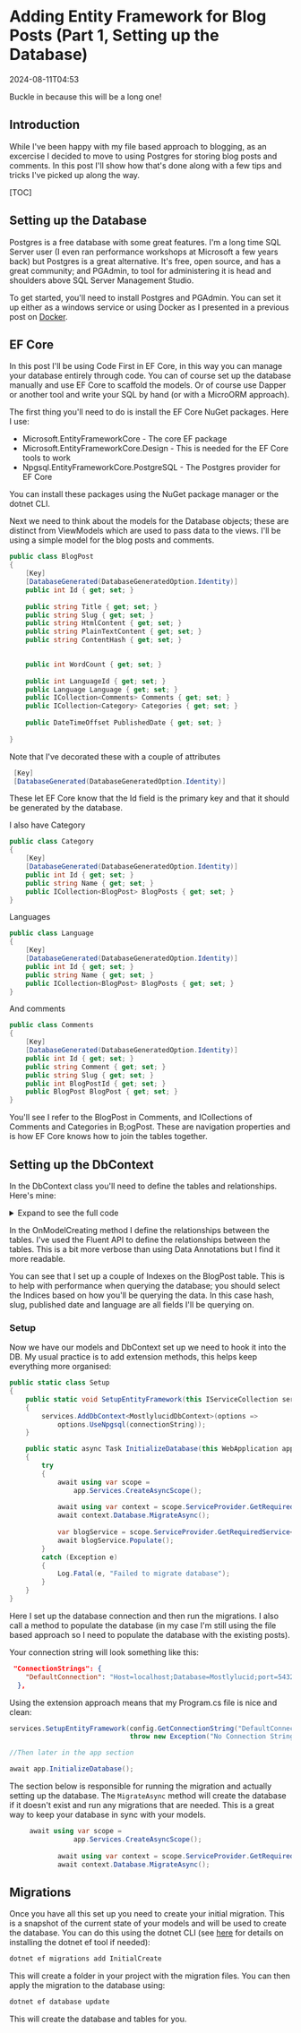 ﻿# Adding Entity Framework for Blog Posts (Part 1, Setting up the Database)

<!--category-- ASP.NET, Entity Framework -->
<datetime class="hidden">2024-08-11T04:53</datetime>

Buckle in because this will be a long one!

## Introduction
While I've been happy with my file based approach to blogging, as an excercise I decided to move to using Postgres for storing blog posts and comments. In this post I'll show how that's done along with a few tips and tricks I've picked up along the way.

[TOC]

## Setting up the Database
Postgres is a free database with some great features. I'm a long time SQL Server user (I even ran performance workshops at Microsoft a few years back) but Postgres is a great alternative. It's free, open source, and has a great community; and PGAdmin, to tool for administering it is head and shoulders above SQL Server Management Studio.

To get started, you'll need to install Postgres and PGAdmin. You can set it up either as a windows service or using Docker as I presented in a previous post on [Docker](/blog/dockercomposedevdeps).

## EF Core
In this post I'll be using Code First in EF Core, in this way you can manage your database entirely through code. You can of course set up the database manually and use EF Core to scaffold the models. Or of course use Dapper or another tool and write your SQL by hand (or with a MicroORM approach).

The first thing you'll need to do is install the EF Core NuGet packages. Here I use:
- Microsoft.EntityFrameworkCore - The core EF package
- Microsoft.EntityFrameworkCore.Design - This is needed for the EF Core tools to work
- Npgsql.EntityFrameworkCore.PostgreSQL - The Postgres provider for EF Core

You can install these packages using the NuGet package manager or the dotnet CLI.

Next we need to think about the models for the Database objects; these are distinct from ViewModels which are used to pass data to the views. I'll be using a simple model for the blog posts and comments.

```csharp
public class BlogPost
{
    [Key]
    [DatabaseGenerated(DatabaseGeneratedOption.Identity)]
    public int Id { get; set; }
    
    public string Title { get; set; }
    public string Slug { get; set; }
    public string HtmlContent { get; set; }
    public string PlainTextContent { get; set; }
    public string ContentHash { get; set; }

    
    public int WordCount { get; set; }
    
    public int LanguageId { get; set; }
    public Language Language { get; set; }
    public ICollection<Comments> Comments { get; set; }
    public ICollection<Category> Categories { get; set; }
    
    public DateTimeOffset PublishedDate { get; set; }
    
}
```

Note that I've decorated these with a couple of attributes

```csharp
 [Key]
 [DatabaseGenerated(DatabaseGeneratedOption.Identity)]
 ```
These let EF Core know that the Id field is the primary key and that it should be generated by the database.

I also have Category

```csharp
public class Category
{
    [Key]
    [DatabaseGenerated(DatabaseGeneratedOption.Identity)]
    public int Id { get; set; }
    public string Name { get; set; }
    public ICollection<BlogPost> BlogPosts { get; set; }
}
```

Languages
```csharp
public class Language
{
    [Key]
    [DatabaseGenerated(DatabaseGeneratedOption.Identity)]
    public int Id { get; set; }
    public string Name { get; set; }
    public ICollection<BlogPost> BlogPosts { get; set; }
}
```
And comments
```csharp
public class Comments
{
    [Key]
    [DatabaseGenerated(DatabaseGeneratedOption.Identity)]
    public int Id { get; set; }
    public string Comment { get; set; }
    public string Slug { get; set; }
    public int BlogPostId { get; set; }
    public BlogPost BlogPost { get; set; } 
}
```

You'll see I refer to the BlogPost in Comments, and ICollections of Comments and Categories in B;ogPost. These are navigation properties and is how EF Core knows how to join the tables together.

## Setting up the DbContext
In the DbContext class you'll need to define the tables and relationships. Here's mine:

<details>
<summary>Expand to see the full code</summary>

```csharp
public class MostlylucidDbContext : DbContext
{
    public MostlylucidDbContext(DbContextOptions<MostlylucidDbContext> contextOptions) : base(contextOptions)
    {
    }

    public DbSet<Comments> Comments { get; set; }
    public DbSet<BlogPost> BlogPosts { get; set; }
    public DbSet<Category> Categories { get; set; }

    public DbSet<Language> Languages { get; set; }


    protected override void ConfigureConventions(ModelConfigurationBuilder configurationBuilder)
    {
        configurationBuilder
            .Properties<DateTimeOffset>()
            .HaveConversion<DateTimeOffsetConverter>();
    }

    protected override void OnModelCreating(ModelBuilder modelBuilder)
    {
        modelBuilder.Entity<BlogPost>(entity =>
        {
            entity.HasIndex(x => new { x.Slug, x.LanguageId });
            entity.HasIndex(x => x.ContentHash).IsUnique();
            entity.HasIndex(x => x.PublishedDate);

            entity.HasMany(b => b.Comments)
                .WithOne(c => c.BlogPost)
                .HasForeignKey(c => c.BlogPostId);

            entity.HasOne(b => b.Language)
                .WithMany(l => l.BlogPosts).HasForeignKey(x => x.LanguageId);

            entity.HasMany(b => b.Categories)
                .WithMany(c => c.BlogPosts)
                .UsingEntity<Dictionary<string, object>>(
                    "BlogPostCategory",
                    c => c.HasOne<Category>().WithMany().HasForeignKey("CategoryId"),
                    b => b.HasOne<BlogPost>().WithMany().HasForeignKey("BlogPostId")
                );
        });

        modelBuilder.Entity<Language>(entity =>
        {
            entity.HasMany(l => l.BlogPosts)
                .WithOne(b => b.Language);
        });

        modelBuilder.Entity<Category>(entity =>
        {
            entity.HasKey(c => c.Id); // Assuming Category has a primary key named Id

            entity.HasMany(c => c.BlogPosts)
                .WithMany(b => b.Categories)
                .UsingEntity<Dictionary<string, object>>(
                    "BlogPostCategory",
                    b => b.HasOne<BlogPost>().WithMany().HasForeignKey("BlogPostId"),
                    c => c.HasOne<Category>().WithMany().HasForeignKey("CategoryId")
                );
        });
    }
}
```
</details>

In the OnModelCreating method I define the relationships between the tables. I've used the Fluent API to define the relationships between the tables. This is a bit more verbose than using Data Annotations but I find it more readable.

You can see that I set up a couple of Indexes on the BlogPost table. This is to help with performance when querying the database; you should select the Indices based on how you'll be querying the data. In this case hash, slug, published date and language are all fields I'll be querying on.

### Setup
Now we have our models and DbContext set up we need to hook it into the DB. My usual practice is to add extension methods, this helps keep everything more organised:
```csharp
public static class Setup
{
    public static void SetupEntityFramework(this IServiceCollection services, string connectionString)
    {
        services.AddDbContext<MostlylucidDbContext>(options =>
            options.UseNpgsql(connectionString));
    }

    public static async Task InitializeDatabase(this WebApplication app)
    {
        try
        {
            await using var scope = 
                app.Services.CreateAsyncScope();
            
            await using var context = scope.ServiceProvider.GetRequiredService<MostlylucidDbContext>();
            await context.Database.MigrateAsync();
            
            var blogService = scope.ServiceProvider.GetRequiredService<IBlogService>();
            await blogService.Populate();
        }
        catch (Exception e)
        {
            Log.Fatal(e, "Failed to migrate database");
        }        
    }
}
```

Here I set up the database connection and then run the migrations. I also call a method to populate the database (in my case I'm still using the file based approach so I need to populate the database with the existing posts).

Your connection string will look something like this:
```json
 "ConnectionStrings": {
    "DefaultConnection": "Host=localhost;Database=Mostlylucid;port=5432;Username=postgres;Password=<PASSWORD>;"
  },
```
Using the extension approach means that my Program.cs file is nice and clean:
```csharp
services.SetupEntityFramework(config.GetConnectionString("DefaultConnection") ??
                              throw new Exception("No Connection String"));

//Then later in the app section

await app.InitializeDatabase();
```

The section below is responsible for running the migration and actually setting up the database. The `MigrateAsync` method will create the database if it doesn't exist and run any migrations that are needed. This is a great way to keep your database in sync with your models.

```csharp
     await using var scope = 
                app.Services.CreateAsyncScope();
            
            await using var context = scope.ServiceProvider.GetRequiredService<MostlylucidDbContext>();
            await context.Database.MigrateAsync();
```

## Migrations
Once you have all this set up you need to create your initial migration. This is a snapshot of the current state of your models and will be used to create the database. You can do this using the dotnet CLI (see [here](https://learn.microsoft.com/en-us/ef/core/cli/dotnet) for details on installing the dotnet ef tool if needed):
```bash
dotnet ef migrations add InitialCreate
```

This will create a folder in your project with the migration files. You can then apply the migration to the database using:
```bash
dotnet ef database update
```

This will create the database and tables for you.